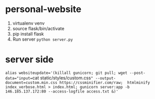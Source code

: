 # personal-website

1. virtualenv venv
2. source flask/bin/activate
3. pip install flask
4. Run server `python server.py`

# server side
`alias websiteupdate='(killall gunicorn; git pull; wget --post-data="input=`cat static/styles/custom.css`" --output-document=custom.min.css https://cssminifier.com/raw;  htmlminify index_verbose.html > index.html; gunicorn server:app -b 146.185.137.172:80 --access-logfile access.txt &)'`
